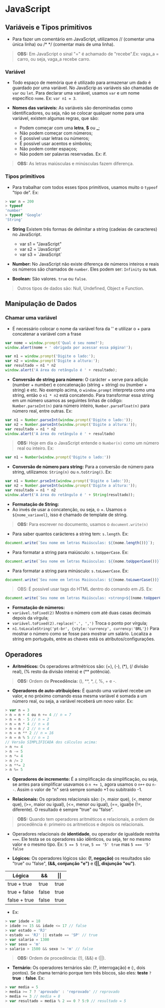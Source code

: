 # JavaScript
## Variáveis e Tipos primitivos
- Para fazer um comentário em JavaScript, utilizamos // (comentar uma única linha) ou /* */ (comentar mais de uma linha).
> **OBS:** Em JavaScript o sinal "=" é achamado de "recebe".Ex: vaga_a = carro, ou seja, vaga_a recebe carro.
### Variável
- Todo espaço de memória que é utilizado para armazenar um dado é guardado por uma variável. No JavaScrip as variáveis são chamadas de `var` ou `let`. Para declarar uma variável, usamos `var` e um nome específico `nome`. Ex: `var n1 = 3`.

- **Nomes das variáveis:** As variáveis são denominadas como identificadores, ou seja, não se colocar qualquer nome para uma variável, existem algumas regras, que são:

    - Podem começar com uma **letra**, **$** ou **_**;
    - Não podem começar com números;
    - É possível usar letras ou números;
    - É possível usar acentos e símbolos;
    - Não podem conter espaços;
    - Não podem ser palavras reservadas. Ex: if.

> **OBS:** As letras maiúsculas e minúsculas fazem diferença.

### Tipos primitivos
- Para trabalhar com todos esses tipos primitivos, usamos muito o `typeof` "tipo de". Ex: 
```js
> var n = 200
> typeof
'number'
> typeof 'Google'
'String'
```
- **String** Existem três formas de delimitar a string (cadeias de caracteres) no JavaScript. 
    - var s1 = "JavaScript"
    - var s2 = 'JavaScript'
    - var s3 = \`JavaScript\`

- **Number:** No JavaScript não existe diferença de números inteiros e reais os números são chamados de  `number`. Eles podem ser: `Infinity` ou `NaN`.

- **Boolean:** São valores. `true` ou `false`.

> Outros tipos de dados são: Null, Undefined, Object e  Function.

## Manipulação de Dados

### Chamar uma variável
- É necessário colocar o nome da variável fora da '' e utilizar o + para concatenar a variável com a frase
```js
var nome = window.prompt('Qual é seu nome?');
window.alert(nome + ' obrigada por acessar essa página!');
```
```js
var n1 = window.prompt('Digite o lado:');
var n2 = window.prompt('Digite a altura:');
var resultado = n1 * n2
window.alert('A área do retângulo é ' + resultado);
```
- **Conversão de string para  número:** O carácter + serve para adição (number + number) e concatenação (string + string) ou (number + string) e etc. No exemplo acima, o `window.prompt` interpreta como uma string, então o `n1 * n2` está concatendo. Para transformar essa string em um número usamos as seguintes linhas de código: `Number.parseInt(n)` para número inteiro, `Number.parseFloat(n)` para número real, entre outras. Ex: 

```js
var n1 = Number.parseInt(window.prompt('Digite o lado:'));
var n2 = Number.parseInt(window.prompt('Digite a altura:'));
var resultado = n1 * n2
window.alert('A área do retângulo é ' + resultado)
```

> **OBS:** Hoje em dia o JavaScript entende o `Number(n)` como um número real ou inteiro. Ex:
```js
var n1 = Number(window.prompt('Digite o lado:'))
```
- **Conversão de número para string:** Para a conversão de número para string, utilizamos: `String(n)` ou `n.toString()`. Ex: 
```js
var n1 = Number.prseInt(window.prompt('Digite o lado:'));
var n2 = Number.parseInt(window.prompt('Digite a altura:'));
var resultado = n1 * n2
window.alert('A área do retângulo é ' + String(resultado));
``` 

- **Formatação de String:**
- Ao invés de usar a concatenção, ou seja, o +. Usamos o `${nome_variavel}`, isso é chamado de template de string.
> **OBS:** Para escrever no documento, usamos o `document.write(n)`
- Para saber quantos carácteres a string tem: `s.length`. Ex:
```js 
document.write(`Seu nome em letras Maiúsculas: ${(nome.length())}`);
```
- Para formatar a string para maiúsculo: `s.toUpperCase`. Ex:
```js 
document.write(`Seu nome em letras Maiúsculas: ${(nome.toUpperCase())}`);
```
- Para formatar a string para minúsculo: `s.toLowerCase`. Ex:
```js 
document.write(`Seu nome em letras Maiúsculas: ${(nome.toLowerCase())}`);
```
> OBS: É possível usar tags do HTML dentro do comando em JS. Ex: 
```js
document.write(`Seu nome em letras Maiúsculas: <strong>${(nome.toUpperCase())}</strong>`);
```

- **Formatação de números:** 
- `variável.toFixed(2)` Mostra o número com até duas casas decimais depois da vírgula; 
- `variável.toFixed(2).replace('.', ',')`  Troca o ponto por vírgula;
- `n1.toLocaleString('pt-br', {style:'currency', currency:'BRL'})` Para mostrar o número como se fosse para mostrar um salário. Localiza a string em português, entre as chaves está os atributos/configurações.

## Operadores 

- **Aritméticos:** Os operadores aritmétricos são: (+), (-), (*), (/ divisão real), (% resto da divisão inteira) e (** potência).
> **OBS:** Ordem de **Precedência:** (), **, *, /, %, + e -.
- **Operadores de auto-atribuições:** É quando uma variável recebe um valor, e no próximo comando essa mesma variável é somada a um número real, ou seja, a variável receberá um novo valor. Ex:
```js
> var n = 3
> n = n + 4 ou n += 4 // n = 7
> n = n - 5 // n = 2
> n = n * 4 // n = 8
> n = n / 2 // n = 4
> n = n ** 2 // n = 16 
> n = n % 5 // n = 1
// Versão SIMPLIFICADA dos cálculos acima:
> n += 4
> n -= 5
> n *= 4
> n /= 2
> n **= 2
> n %= 5
```
- **Operadores de incremento:** É a simplificação da simplificação, ou seja, se antes para simplificar usavamos o `n += 1`, agora usamos o `n++` ou `n--`. Assim o valor de "n" será sempre somado +1 ou subitraido -1.

- **Relacionais:** Os opradores relacionais são: (>, maior que), (<, menor que), (>=, maior ou igual), (<=, menor ou igual), (==, igual)e (!=, diferente). O resultado é sempre "true" ou "false".
> **OBS:** Quando tem operadores aritméticos e relacionais, a ordem de procedência é: primeiro os aritmeticos e depois os relacionais.
- Operadores relacionais de **identidade**, ou operador de igualdade restrita `===`. Ele testa se os operadores são idênticos, ou seja, ter no mesmo valor e o mesmo tipo. Ex: `5 == 5 true`, `5 == '5' true` mas `5 === '5' false`

- **Lógicos:** Os operadores lógicos são: **(!, negação)** os resultados são "true" ou "false", **(&&, conjunção "e")** e **(||, disjunção "ou")**. 

| Lógica       | &&    | \|\| |
|--------------|-------|------|
| true + true  | true  | true |
| true + false | false | true |
| false + true | false | true |

- Ex:
```js
> var idade = 18
> idade >= 15 && idade <= 17 // false
> var estado = 'RJ'
> estado == 'RJ' || estado == 'SP' // true
> var salario = 1300
> var sexo = 'm'
> salario > 1500 && sexo != 'm' // false
```
> **OBS:** Ordem de procedência: (!), (&&) e (||).

- **Ternário:** Os operadores ternários são: (?, interrogação) e (:, dois pontos). Se chama ternário porque tem três blocos, são eles: **teste** `?` **true** `:` **false**. Ex:
```js
> var media = 5
> media >= 7 ? 'aprovado' : 'reprovado' // reprovado
> media += 3 // media = 8
> var resultado = media % 2 == 0 ? 5:9 // resultado = 5
```

